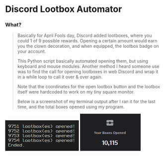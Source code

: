 # Discord Lootbox Automator

### What?
> Basically for April Fools day, Discord added lootboxes, where you could 1 of 9 possible rewards. Opening a certain amount would earn you the clown decoration, and when equipped, the lootbox badge on your account.
>
> This Python script basically automated opening them, but using keyboard and mouse modules. Another method I heard someone use was to find the call for opening lootboxes in web Discord and wrap it in a while loop to call it over & over again.
>
> Note that the coordinates for the open lootbox button and the lootbox itself were hardcoded to work on my tiny square monitor.
>
> Below is a screenshot of my terminal output after I ran it for the last time, and the total boxes opened using my program.


![terminal-output](./assets/9754-lootboxes-opened-ended.png)
![total-boxes-opened](./assets/10115-lootboxes-opened.png)
